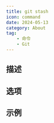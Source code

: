 ```yaml
---
title: git stash
icon: command
date: 2024-05-13
category: About
tag:
    - 命令
    - Git
---
```


## 描述



## 选项



## 示例
